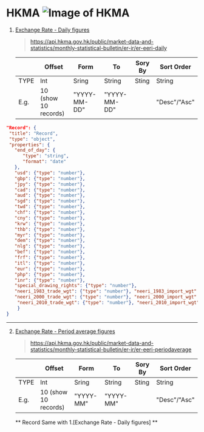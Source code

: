 # HKMA ![Image of HKMA](https://www.hkma.gov.hk/statics/assets/img/logo.jpg)
1. [Exchange Rate - Daily figures](https://apidocs.hkma.gov.hk/chi/documentation/market-data-and-statistics/monthly-statistical-bulletin/er-ir/er-eeri-daily)
    > https://api.hkma.gov.hk/public/market-data-and-statistics/monthly-statistical-bulletin/er-ir/er-eeri-daily
    
    |  |Offset | Form | To | Sory By | Sort Order |
    |-- |-------  | ------- | ------- | ------- | ------- |
    |TYPE | Int | Sring | String | Sting | String|
    |E.g. | 10 (show 10 records) |"YYYY-MM-DD"|"YYYY-MM-DD"|| "Desc"/"Asc"|
    
```json
"Record": {
 "title": "Record",
 "type": "object",
 "properties": {
   "end_of_day": {
      "type": "string",
      "format": "date"
   },
   "usd": {"type": "number"},
   "gbp": {"type": "number"},
   "jpy": {"type": "number"},
   "cad": {"type": "number"},
   "aud": {"type": "number"}, 
   "sgd": {"type": "number"},
   "twd": {"type": "number"},
   "chf": {"type": "number"},
   "cny": {"type": "number"},
   "krw": {"type": "number"},
   "thb": {"type": "number"},
   "myr": {"type": "number"},
   "dem": {"type": "number"},
   "nlg": {"type": "number"},
   "bef": {"type": "number"},
   "frf": {"type": "number"},
   "itl": {"type": "number"},
   "eur": {"type": "number"},
   "php": {"type": "number"},
   "inr": {"type": "number"},
   "special_drawing_rights": {"type": "number"},
   "neeri_1983_trade_wgt": {"type": "number"}, "neeri_1983_import_wgt": {"type": "number"}, "neeri_1983_export_wgt": {"type": "number"},
   "neeri_2000_trade_wgt": {"type": "number"}, "neeri_2000_import_wgt": {"type": "number"},"neeri_2000_export_wgt": {"type": "number"},
    "neeri_2010_trade_wgt": {"type": "number"}, "neeri_2010_import_wgt": {"type": "number"},"neeri_2010_export_wgt": {"type": "number"}
    }
}
```
  ---
2. [Exchange Rate - Period average figures](https://apidocs.hkma.gov.hk/documentation/market-data-and-statistics/monthly-statistical-bulletin/er-ir/er-eeri-periodaverage/)
    > https://api.hkma.gov.hk/public/market-data-and-statistics/monthly-statistical-bulletin/er-ir/er-eeri-periodaverage
    
    |  |Offset | Form | To | Sory By | Sort Order |
    |-- |-------  | ------- | ------- | ------- | ------- |
    |TYPE | Int | Sring | String | Sting | String|
    |E.g. | 10 (show 10 records) |"YYYY-MM"|"YYYY-MM"|| "Desc"/"Asc"|

   ** Record Same with 1.[Exchange Rate - Daily figures] **
